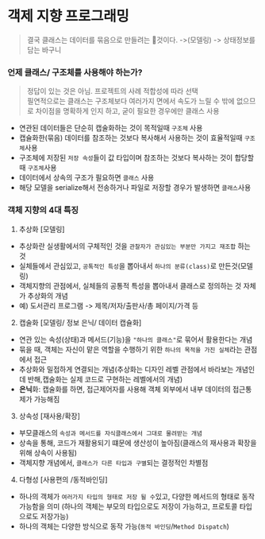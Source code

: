 # 객제 지향 프로그래밍
> 결국 클래스는 데이터를 묶음으로 만들려는 것이다. ->(모델링) -> 상태정보를 담는 바구니

### 언제 클래스/ 구조체를 사용해야 하는가?
> 정답이 있는 것은 아님. 프로젝트의 사례 적합성에 따라 선택     
> 필연적으로는 클래스는 구조체보다 여러가지 면에서 속도가 느릴 수 밖에 없으므로 차이점을 명확하게 인지 하고, 굳이 필요한 경우에만 클래스 사용



* 연관된 데이터들은 단순히 캡술화하는 것이 목적일때 `구조체` 사용
* 캡슐화한(묶음) 데이터를 참조하는 것보다 복사해서 사용하는 것이 효율적일때 `구조체`사용
* 구조체에 저장된 `저장 속성`들이 값 타입이며 참조하는 것보다 복사하는 것이 합당할 때 `구조체`사용
* 데이터에서 상속의 구조가 필요하면 `클래스` 사용
* 해당 모델을 serialize해서 전송하거나 파일로 저장할 경우가 발생하면 `클래스`사용




### 객체 지향의 4대 특징
1. 추상화 [모델링]
  * 추상화란 실생활에서의 구체적인 것을 `관찰자가 관심있는 부분만 가지고 재조합` 하는 것
  * 실체들에서 관심있고, `공톡적인 특성`을 뽑아내서 `하나의 분류(class)`로 만든것(모델링)
  * 객체지향의 관점에서, 실체들의 공통적 특성을 뽑아내서 클래스로 정의하는 것 자체가 추상화의 개념
  * 예) 도서관리 프로그램 -> 제목/저자/출판사/총 페이지/가격 등
2. 캡술화 [모델링/ 정보 은닉/ 데이터 캡슐화]
  * 연관 있는 속성(상태)과 메서드(기능)을 `"하나의 클래스"`로 묶어서 활용한다는 개념
  * 묶을 때, 객체는 자신이 맡은 역할을 수행하기 위한 `하나의 목적을 가진 실체`라는 관점에서 접근
  * 추상화와 밀접하게 연결되는 개념(추상화는 디자인 레벨 관점에서 바라보는 개념인데 반해,캡술화는 실제 코드로 구현하는 레벨에서의 개념)
  * **은닉**화: 캡술화를 하면, 접근제어자를 사용해 객체 외부에서 내부 데이터의 접근통제가 가능해짐
3. 상속성 [재사용/확장]
  * 부모클래스의 `속성과 메서드를 자식클래스에서 그대로 물려받는 개념`
  * 상속을 통해, 코드가 재활용되기 떄문에 생산성이 높아짐(클래스의 재사용과 확장을위해 상속이 사용됨)
  * 객체지향 개념에서, `클래스가 다른 타입과 구별`되는 결정적인 차별점
4. 다형성 [사용편의 /동적바인딩]
  * 하나의 객체가 `여러가지 타입의 형태로 저장 될 수`있고, 다양한 메서드의 형태로 동작 가능함을 의미
    (하나의 객체는 부모의 타입으로도 저장이 가능하고, 프로토콜 타입으로도 저장가능)
  * 하나의 객체는 다양한 방식으로 동작 가능(`동적 바인딩`/`Method Dispatch`)
    
